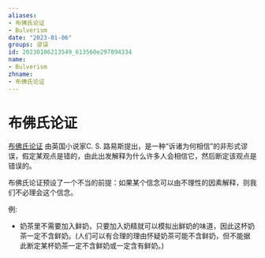 ```yaml
---
aliases:
- 布佛氏论证
- Bulverism
date: "2023-01-06"
groups: 谬误
id: 20230106213549_613560e297894334
name:
- Bulverism
zhname:
- 布佛氏论证
---
```


# 布佛氏论证

[布佛氏论证](https://zh.wikipedia.org/wiki/%E5%B8%83%E4%BD%9B%E6%B0%8F%E8%AB%96%E8%AD%89) 由英国小说家C. S. 路易斯提出，是一种“诉诸为何相信”的非形式谬误，假定某观点是错的，由此出发解释为什么许多人会相信它，然后断定该观点是错误的。

布佛氏论证预设了一个不当的前提：如果某个信念可以由不理性的因素解释，则我们不必理会这个信念。

例:
- 奶茶里不需要加入鲜奶，只要加入奶精就可以模拟出鲜奶的味道，因此这杯奶茶一定不含鲜奶。(人们可以有合理的理由怀疑奶茶可能不含鲜奶，但不能据此断定某杯奶茶一定不含鲜奶或一定含有鲜奶。)
